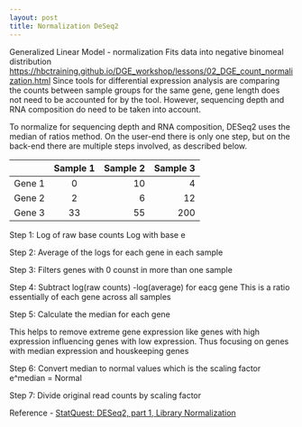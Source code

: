 ```yaml
---
layout: post
title: Normalization DeSeq2
---
```

Generalized Linear Model - normalization
Fits data into negative binomeal distribution
https://hbctraining.github.io/DGE_workshop/lessons/02_DGE_count_normalization.html
Since tools for differential expression analysis are comparing the counts between sample groups for the same gene, gene length does not need to be accounted for by the tool. However, sequencing depth and RNA composition do need to be taken into account.

To normalize for sequencing depth and RNA composition, DESeq2 uses the median of ratios method. On the user-end there is only one step, but on the back-end there are multiple steps involved, as described below.

|        | Sample 1          | Sample 2  |Sample 3|
| ------ |:-------------:| -----:|-----:|
| Gene 1| 0| 10 |4|
| Gene 2| 2 | 6 |12|
| Gene 3 | 33 |55|200|

Step 1:
Log of raw base counts
Log with base e

Step 2:
Average of the logs for each gene in each sample

Step 3:
Filters genes with 0 counst in more than one sample

Step 4:
Subtract log(raw counts) -log(average) for eacg gene
This is a ratio essentially of each gene across all samples

Step 5:
Calculate the median for each gene

This helps to remove extreme gene expression like genes with high expression influencing genes with low expression. Thus focusing on genes with median expression and houskeeping genes

Step 6: 
Convert median to normal values which is the scaling factor
e^median = Normal

Step 7:
Divide original read counts by scaling factor

Reference - [StatQuest: DESeq2, part 1, Library Normalization](https://youtu.be/UFB993xufUU) 



